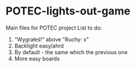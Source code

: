 # POTEC-lights-out-game
Main files for POTEC project
List to do:
1. "Wygrałeś!" above "Ruchy: x"
2. Backlight easy/ahrd
3. By default - the same which the previous one
4. More easy boards